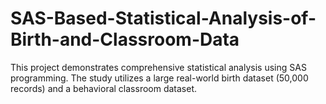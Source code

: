 # SAS-Based-Statistical-Analysis-of-Birth-and-Classroom-Data
This project demonstrates comprehensive statistical analysis using SAS programming. The study utilizes a large real-world birth dataset (50,000 records) and a behavioral classroom dataset.
